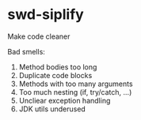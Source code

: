 # swd-siplify
Make code cleaner 

Bad smells:
1. Method bodies too long
2. Duplicate code blocks
3. Methods with too many arguments
4. Too much nesting (if, try/catch, ...)
5. Uncliear exception handling
6. JDK utils underused
